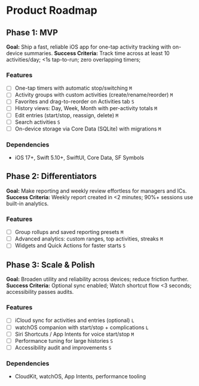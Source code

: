 # Product Roadmap

## Phase 1: MVP

**Goal:** Ship a fast, reliable iOS app for one-tap activity tracking with on-device summaries.
**Success Criteria:** Track time across at least 10 activities/day; <1s tap-to-run; zero overlapping timers; 

### Features

- [ ] One-tap timers with automatic stop/switching `M`
- [ ] Activity groups with custom activities (create/rename/reorder) `M`
- [ ] Favorites and drag-to-reorder on Activities tab `S`
- [ ] History views: Day, Week, Month with per-activity totals `M`
- [ ] Edit entries (start/stop, reassign, delete) `M`
- [ ] Search activities `S`
- [ ] On-device storage via Core Data (SQLite) with migrations `M`

### Dependencies

- iOS 17+, Swift 5.10+, SwiftUI, Core Data, SF Symbols

## Phase 2: Differentiators

**Goal:** Make reporting and weekly review effortless for managers and ICs.
**Success Criteria:** Weekly report created in <2 minutes; 90%+ sessions use built-in analytics.

### Features

- [ ] Group rollups and saved reporting presets `M`
- [ ] Advanced analytics: custom ranges, top activities, streaks `M`
- [ ] Widgets and Quick Actions for faster starts `S`

## Phase 3: Scale & Polish

**Goal:** Broaden utility and reliability across devices; reduce friction further.
**Success Criteria:** Optional sync enabled; Watch shortcut flow <3 seconds; accessibility passes audits.

### Features

- [ ] iCloud sync for activities and entries (optional) `L`
- [ ] watchOS companion with start/stop + complications `L`
- [ ] Siri Shortcuts / App Intents for voice start/stop `M`
- [ ] Performance tuning for large histories `S`
- [ ] Accessibility audit and improvements `S`

### Dependencies

- CloudKit, watchOS, App Intents, performance tooling

